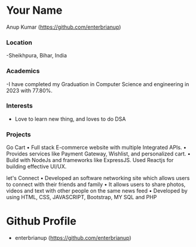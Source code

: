 # Your Name
Anup Kumar (https://github.com/enterbrianup)

### Location

-Sheikhpura, Bihar, India 

### Academics

-I have completed my Graduation in Computer Science and engineering in 2023 with 77.80%.

### Interests

- Love to learn new thing, and loves to do DSA

### Projects
Go Cart
• Full stack E-commerce website with multiple Integrated APIs.
• Provides services like Payment Gateway, Wishlist, and personalized cart.
• Build with NodeJs and frameworks like ExpressJS. Used Reactjs for building effective UI/UX.

let's Connect
• Developed an software networking site which allows users to connect with their friends and family
• It allows users to share photos, videos and text with other people on the same news feed
• Developed by using HTML, CSS, JAVASCRIPT, Bootstrap, MY SQL and PHP


# Github Profile

- enterbrianup (https://github.com/enterbrianup)